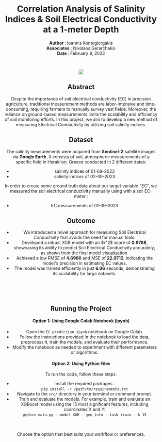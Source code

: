 <center>
  
<h1> <b>Correlation Analysis of Salinity Indices & Soil Electrical Conductivity at a 1-meter Depth</b> </h1>


  
<b>Author</b>      : Ioannis Kontogiorgakis <br>
<b>Associates</b> : Nikolaos Gerarchakis <br>
<b>Date</b>             : February 9, 2023 <br>

<br>
<center>
  
![](https://drive.google.com/uc?export=view&id=13qxDn2dk5xE6U4tZW-zmKBjo95RnTg44)

</center>

<h2> <b>Abstract</b> </h2>

Despite the importance of soil electrical conductivity (EC) in precision agriculture, traditional measurement methods are labor-intensive
and time-consuming, requiring farmers to manually survey vast fields. Moreover, the reliance on ground-based measurements limits the scalability and efficiency of soil monitoring efforts. In this project, we aim
to develop a new method of measuring Electrical Conductivity by utilizing soil salinity indices.

<h2> <b>Dataset</b> </h2>

The salinity measurements were acquired from <b>Sentinel-2</b> satellite images via <b>Google Earth</b>. It consists of soil, atmospheric measurements of a specific field in Heraklion, Greece conducted in 2 different dates:

<ul>
<li>salinity indices of 01-09-2023</li>
<li>salinity indices of 02-09-2023</li>
</ul>

In order to create some ground truth data about our target variable "EC", we measured the soil electrical conductivity manually using with a soil EC-meter :
<ul>
<li> EC measurements of 01-09-2023</li>
</ul>


<h2><b> Outcome </b></h2>

<ul>
<li> We introduced a novel approach for measuring Soil Electrical Conductivity that avoids the need for manual tools.
<li>Developed a robust XGB model with an $r^2$ score of <b>0.9788</b>, showcasing its ability to predict Soil Electrical Conductivity accurately, as shown from the final model visualization.</li>
<li>Achieved a low RMSE of <b>4.6980</b> and MSE of <b>22.0712</b>, indicating the model's precision in estimating EC values.</li>
<li>The model was trained efficiently in just <b>6.06</b> seconds, demonstrating its scalability for large datasets.</li>
</ul>

<br><br><br>
<h2>Running the Project</h2>

<h4>Option 1: Using Google Colab Notebook (ipynb) </h4>


- Open the `EC_prediction.ipynb` notebook on Google Colab.
- Follow the instructions provided in the notebook to load the data, preprocess it, train the models, and evaluate their performance.
- Modify the notebook as needed to experiment with different parameters or algorithms.

    
    
<h4>Option 2: Using Python Files </h4>

To run the code, follow these steps:


- Install the required packages : <br>
  `pip install -r /path/to/requirements.txt`
- Navigate to the `src/` directory in your terminal or command prompt.
- Train and evaluate the models. For example, train and evaluate an XGBoost model using the 15 most significant features, including coordinates X and Y: <br>
  ```python main.py --model XGB --geo_info --task train --k 15```

<br><br>
Choose the option that best suits your workflow or preferences.


